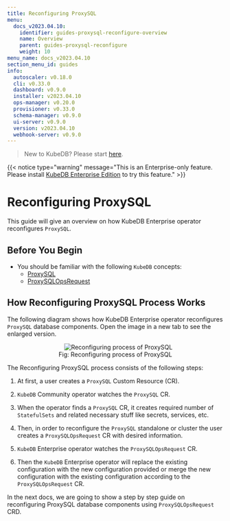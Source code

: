 ```yaml
---
title: Reconfiguring ProxySQL
menu:
  docs_v2023.04.10:
    identifier: guides-proxysql-reconfigure-overview
    name: Overview
    parent: guides-proxysql-reconfigure
    weight: 10
menu_name: docs_v2023.04.10
section_menu_id: guides
info:
  autoscaler: v0.18.0
  cli: v0.33.0
  dashboard: v0.9.0
  installer: v2023.04.10
  ops-manager: v0.20.0
  provisioner: v0.33.0
  schema-manager: v0.9.0
  ui-server: v0.9.0
  version: v2023.04.10
  webhook-server: v0.9.0
---
```


> New to KubeDB? Please start [here](/docs/v2023.04.10/README).

{{< notice type="warning" message="This is an Enterprise-only feature. Please install [KubeDB Enterprise Edition](/docs/v2023.04.10/setup/install/enterprise) to try this feature." >}}

# Reconfiguring ProxySQL

This guide will give an overview on how KubeDB Enterprise operator reconfigures `ProxySQL`.

## Before You Begin

- You should be familiar with the following `KubeDB` concepts:
  - [ProxySQL](/docs/v2023.04.10/guides/proxysql/concepts/proxysql)
  - [ProxySQLOpsRequest](/docs/v2023.04.10/guides/proxysql/concepts/opsrequest)

## How Reconfiguring ProxySQL Process Works

The following diagram shows how KubeDB Enterprise operator reconfigures `ProxySQL` database components. Open the image in a new tab to see the enlarged version.

<figure align="center">
  <img alt="Reconfiguring process of ProxySQL" src="/docs/v2023.04.10/guides/proxysql/reconfigure/overview/images/reconfigure.png">
<figcaption align="center">Fig: Reconfiguring process of ProxySQL</figcaption>
</figure>

The Reconfiguring ProxySQL process consists of the following steps:

1. At first, a user creates a `ProxySQL` Custom Resource (CR).

2. `KubeDB` Community operator watches the `ProxySQL` CR.

3. When the operator finds a `ProxySQL` CR, it creates required number of `StatefulSets` and related necessary stuff like secrets, services, etc.

4. Then, in order to reconfigure the `ProxySQL` standalone or cluster the user creates a `ProxySQLOpsRequest` CR with desired information.

5. `KubeDB` Enterprise operator watches the `ProxySQLOpsRequest` CR.

6. Then the `KubeDB` Enterprise operator will replace the existing configuration with the new configuration provided or merge the new configuration with the existing configuration according to the `ProxySQLOpsRequest` CR.

In the next docs, we are going to show a step by step guide on reconfiguring ProxySQL database components using `ProxySQLOpsRequest` CRD.